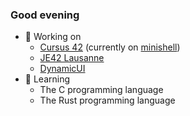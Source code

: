 ### Good evening

- 🔭 Working on
  - [Cursus 42](https://github.com/QJungo-42Cursus) (currently on [minishell](https://github.com/JungoQuentin/minishell))
  - [JE42 Lausanne](https://github.com/Junior-42Lausanne)
  - [DynamicUI](https://github.com/DynamicUI)
- 🌱 Learning
  - The C programming language
  - The Rust programming language
